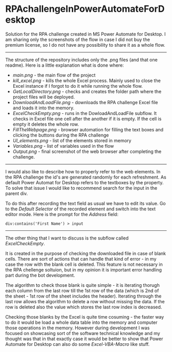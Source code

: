 # RPAchallengeInPowerAutomateForDesktop

Solution for the RPA challenge created in MS Power Automate for Desktop.
I am sharing only the screenshots of the flow in case I did not buy the premium license, so I do not have any possibility to share it as a whole flow.
___
The structure of the repository includes only the .png files (and that one readme). Here is a little explanation what is done where:
  * _main.png_ - the main flow of the project
  * _kill_excel.png_ - kills the whole Excel process. Mainly used to close the Excel instance if I forgot to do it while running the whole flow.
  * _GetLocalDirectory.png_ - checks and creates the folder path where the project files will be deployed.
  * _DownloadAndLoadFile.png_ - downloads the RPA challenge Excel file and loads it into the memory.
  * _ExcelCheckEmpty.png_ - runs in the DowloadAndLoadFile subflow. It checks in Excel file one cell after the another if it is empty. If the cell is empty it deletes the whole row.
  * _FillTheWebpage.png_ - browser automation for filling the text boxes and clicking the buttons during the RPA challenge
  * _UI_elements.png_ - list of the elements stored in memory
  * _Variables.png_ - list of variables used in the flow
  * _Output.png_ - final screenshot of the web browser after completing the challenge.

___
I would also like to describe how to properly refer to the web elements. In the RPA challenge the id's are generated randomly for each refreshment. As default Power Automat for Desktop refers to the textboxes by the property. To solve that issue I would like to recommend search for the input in the parent div.

To do this after recording the text field as usual we have to edit its value. Go to the *Default Selector* of the recorded element and switch into the text editor mode. Here is the prompt for the *Address* field:

`div:contains('First Name') > input`


___
The other thing that I want to discuss is the subflow called *ExcelCheckEmpty*.

It is created in the purpose of checking the downloaded file in case of blank cells. There are sort of actions that can handle that kind of error - in my case the row with the blank cell is deleted. This feature is not necessary in the RPA chellenge soltuion, but in my opinion it is important error handling part during the bot development. 

The algorithm to check those blank is quite simple - it is iterating thorugh each column from the last row till the 1st row of the data (which is 2nd of the sheet - 1st row of the sheet includes the header). Iterating through the last row allows the algorithm to delete a row without missing the data. If the row is deleted also the value which stores the last row index is decreased.

Checking those blanks by the Excel is quite time cosuming - the faster way to do it would be load a whole data table into the memory and computer those operations in the memory. However during development I was focused on showcasing sort of the software technical knowledge and my thought was that in that exactly case it would be better to show that Power Automate for Desktop can also do some *Excel-VBA-Macro* like stuff.

